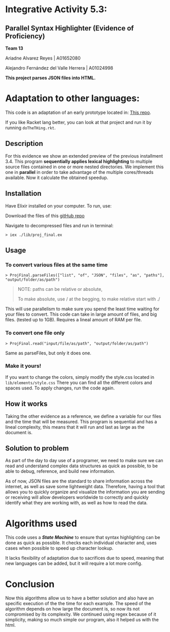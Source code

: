# Integrative Activity 5.3:
## Parallel Syntax Highlighter (Evidence of Proficiency)

**Team 13**

Ariadne Alvarez Reyes | A01652080 

Alejandro Fernández del Valle Herrera | A01024998

**This project parses JSON files into HTML.**

# Adaptation to other languages:

This code is an adaptation of an early prototype located in: [This repo](https://github.com/MrDrHax/Racket/tree/main/final).

If you like Racket lang better, you can look at that project and run it by running `doTheTHing.rkt`.

## Description
For this evidence we show an extended preview of the previous installment 3.4. This program **sequentially applies lexical highlighting** to multiple source files contained in one or more nested directories. We implement this one in **parallel** in order to take advantage of the multiple cores/threads available. Now it calculate the obtained speedup.

## Installation

Have Elixir installed on your computer. To run, use:

Download the files of this [gitHub repo](https://github.com/MrDrHax/Racket/tree/main/final%20bien/proj_final)

Navigate to decompressed files and run in terminal:

`> iex ./lib/proj_final.ex`

## Usage

### To convert various files at the same time
```
> ProjFinal.parseFiles(["list", "of", "JSON", "files", "as", "paths"], "output/folder/as/path")
```

> NOTE: paths can be relative or absolute,
>
> To make absolute, use / at the begging, to make relative start with ./

This will use parallelism to make sure you spend the least time waiting for your files to convert. This code can take in large amount of files, and big files. (tested up to 1GB). Requires a lineal amount of RAM per file.

### To convert one file only

```
> ProjFinal.read("input/file/as/path", "output/folder/as/path")
```

Same as parseFiles, but only it does one. 

### Make it yours!

If you want to change the colors, simply modify the style.css located in `lib/elements/style.css` There you can find all the different colors and spaces used. To apply changes, run the code again.

## How it works

Taking the other evidence as a reference, we define a variable for our files and the time that will be measured. This program is sequential and has a lineal complexity, this means that it will run and last as large as the document is.


## Solution to problem

As part of the day to day use of a programer, we need to make sure we can read and understand complex data structures as quick as possible, to be able to debug, reference, and build new information. 

As of now, JSON files are the standard to share information across the internet, as well as save some lightweight data. Therefore, having a tool that allows you to quickly organize and visualize the information you are sending or receiving will allow developers worldwide to correctly and quickly identify what they are working with, as well as how to read the data.

# Algorithms used

This code uses a ***State Machine*** to ensure that syntax highlighting can be done as quick as possible. It checks each individual character and, uses cases when possible to speed up character lookup. 

It lacks flexibility of adaptation due to sacrifices due to speed, meaning that new languages can be added, but it will require a lot more config.

# Conclusion

Now this algorithms allow us to have  a better solution and also have an specific execution of the the time for each  example. The speed of the algorithm depends on how large the document is, so now its not compromised by its complexity. We continued using regex because of it simplicity, making so much simple our program, also it helped us with the html.
